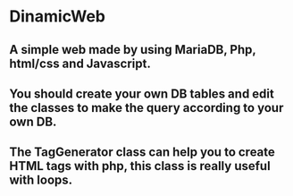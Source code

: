 # DinamicWeb
## A simple web made by using MariaDB, Php, html/css and Javascript.

## You should create your own DB tables and edit the classes to make the query according to your own DB.

## The TagGenerator class can help you to create HTML tags with php, this class is really useful with loops.

